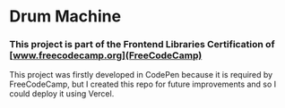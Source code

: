 ﻿# Drum Machine

### This project is part of the Frontend Libraries Certification of [www.freecodecamp.org](FreeCodeCamp)

This project was firstly developed in CodePen because it is required by FreeCodeCamp, but I created this repo for future improvements and so I could deploy it using Vercel.
